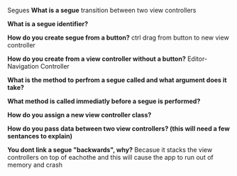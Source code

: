 Segues
**What is a segue**
transition between two view controllers

**What is a segue identifier?**

**How do you create segue from a button?**
ctrl drag from button to new view controller

**How do you create from a view controller without a button?**
Editor-Navigation Controller

**What is the method to perfrom a segue called and what argument does it take?**

**What method is called immediatly before a segue is performed?**

**How do you assign a new view controller class?**

**How do you pass data between two view controllers? (this will need a few sentances to explain)**

**You dont link a segue "backwards", why?**
Becasue it stacks the view controllers on top of eachothe and this will cause the app to run out of memory and crash
